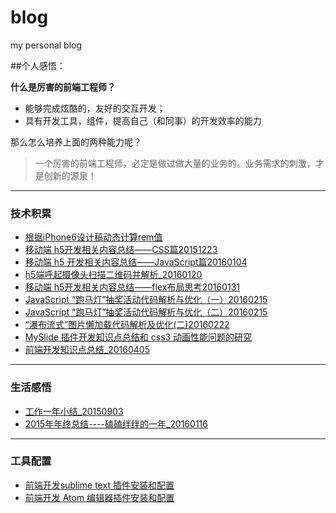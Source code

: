 # blog
my personal blog

##个人感悟：

**什么是厉害的前端工程师？**
- 能够完成炫酷的，友好的交互开发；
- 具有开发工具，组件，提高自己（和同事）的开发效率的能力

那么怎么培养上面的两种能力呢？
>一个厉害的前端工程师，必定是做过做大量的业务的。业务需求的刺激，才是创新的源泉！

----
### **技术积累**
- [根据iPhone6设计稿动态计算rem值](https://github.com/zhiqiang21/blog/issues/1)
- [移动端 h5开发相关内容总结——CSS篇20151223](https://github.com/zhiqiang21/blog/issues/2)
- [移动端 h5 开发相关内容总结——JavaScript篇20160104](https://github.com/zhiqiang21/blog/issues/3)
- [h5端呼起摄像头扫描二维码并解析_20160120](https://github.com/zhiqiang21/blog/issues/4)
- [移动端 h5开发相关内容总结——flex布局思考20160131](https://github.com/zhiqiang21/blog/issues/5)
- [JavaScript “跑马灯”抽奖活动代码解析与优化（一）20160215](https://github.com/zhiqiang21/blog/issues/6)
- [JavaScript “跑马灯”抽奖活动代码解析与优化（二）20160215](https://github.com/zhiqiang21/blog/issues/7)
- [“瀑布流式”图片懒加载代码解析及优化(二)20160222](https://github.com/zhiqiang21/blog/issues/11)
- [MySlide 插件开发知识点总结和 css3 动画性能问题的研究](https://github.com/zhiqiang21/blog/issues/12)
- [前端开发知识点总结_20160405](https://github.com/zhiqiang21/blog/issues/13)

----
### **生活感悟**
- [工作一年小结\_20150903](https://github.com/zhiqiang21/blog/issues/8)
- [2015年年终总结----磕磕绊绊的一年_20160116](https://github.com/zhiqiang21/blog/issues/9)

----

### **工具配置**
- [前端开发sublime text 插件安装和配置](https://github.com/zhiqiang21/blog/issues/10)
- [前端开发 Atom 编辑器插件安装和配置](https://github.com/zhiqiang21/MyToolsConfig/issues/1)
